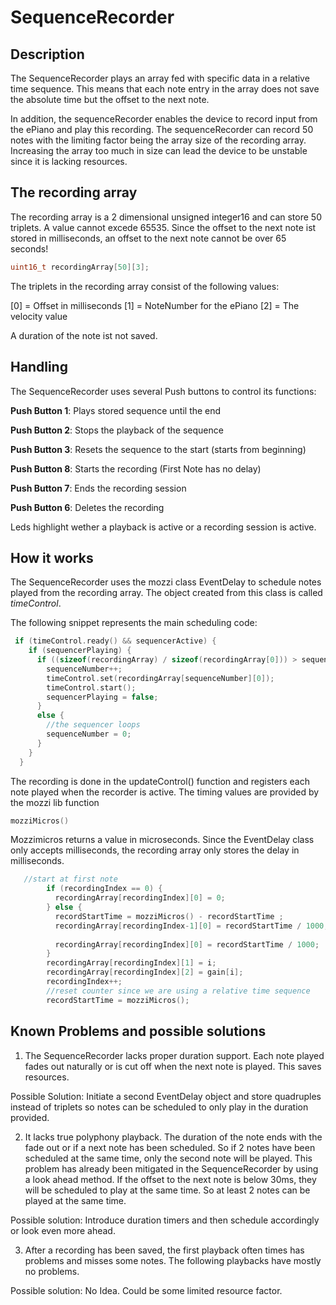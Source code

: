 # SequenceRecorder

## Description

The SequenceRecorder plays an array fed with specific data in a relative time sequence. This means that each note entry in the array does not save the absolute time but the offset to the next note. 

In addition, the sequenceRecorder enables the device to record input from the ePiano and play this recording. The sequenceRecorder can record 50 notes with the limiting factor being the array size of the recording array. Increasing the array too much  in size can lead the device to be unstable since it is lacking resources.

## The recording array

The recording array is a 2 dimensional unsigned integer16 and can store 50 triplets. A value cannot excede 65535. Since the offset to the next note ist stored in milliseconds, an offset to the next note cannot be over 65 seconds!

```cpp
uint16_t recordingArray[50][3];
```

The triplets in the recording array consist of the following values:

[0] = Offset in milliseconds
[1] = NoteNumber for the ePiano
[2] = The velocity value 

A duration of the note ist not saved.

## Handling

The SequenceRecorder uses several Push buttons to control its functions:

**Push Button 1**: Plays stored sequence until the end

**Push Button 2**: Stops the playback of the sequence

**Push Button 3**: Resets the sequence to the start (starts from beginning)

**Push Button 8**: Starts the recording (First Note has no delay)

**Push Button 7**: Ends the recording session

**Push Button 6**: Deletes the recording

Leds highlight wether a playback is active or a recording session is active.

## How it works

The SequenceRecorder uses the mozzi class EventDelay to schedule notes played from the recording array. The object created  from this class is called *timeControl*.

The following snippet represents the main scheduling code:

```cpp
 if (timeControl.ready() && sequencerActive) {
    if (sequencerPlaying) {
      if ((sizeof(recordingArray) / sizeof(recordingArray[0])) > sequenceNumber ) {
        sequenceNumber++;
        timeControl.set(recordingArray[sequenceNumber][0]);
        timeControl.start();
        sequencerPlaying = false;
      }
      else { 
        //the sequencer loops
        sequenceNumber = 0;
      }
    }
  }
```

The recording is done in the updateControl() function and registers each note played when the recorder is active. The timing values are provided by the mozzi lib function 

```cpp
mozziMicros()
```

Mozzimicros returns a value in microseconds. Since the EventDelay class only accepts milliseconds, the recording array only stores the delay in milliseconds.
```cpp
   //start at first note
        if (recordingIndex == 0) {
          recordingArray[recordingIndex][0] = 0;
        } else {
          recordStartTime = mozziMicros() - recordStartTime ;
          recordingArray[recordingIndex-1][0] = recordStartTime / 1000;
   
          recordingArray[recordingIndex][0] = recordStartTime / 1000;
        }
        recordingArray[recordingIndex][1] = i;
        recordingArray[recordingIndex][2] = gain[i];
        recordingIndex++;
        //reset counter since we are using a relative time sequence
        recordStartTime = mozziMicros();
```

## Known Problems and possible solutions


1. The SequenceRecorder lacks proper duration support. Each note played fades out naturally or is cut off when the next note is played. This saves resources.

Possible Solution: Initiate a second EventDelay object and store quadruples instead of triplets so notes can be scheduled to only play in the duration provided.

2. It lacks true polyphony playback. The duration of the note ends with the fade out or if a next note has been scheduled. So if 2 notes have been scheduled at the same time, only the second note will be played. This problem has already been mitigated in the SequenceRecorder by using a look ahead method. If the offset to the next note is below 30ms, they will be scheduled to play at the same time. So at least 2 notes can be played at the same time.

Possible solution: Introduce duration timers and then schedule accordingly or look even more ahead.

3. After a recording has been saved, the first playback often times has problems and misses some notes. The following playbacks have mostly no problems.

Possible solution: No Idea. Could be some limited resource factor.



 


